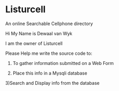 # Listurcell

An online Searchable Cellphone directory

Hi My Name is Dewaal van Wyk 

I am the owner of Listurcell

Please Help me write the source code to:

1) To gather information submitted on a Web Form

2) Place this info in a Mysqli database

3)Search and Display info from the database
